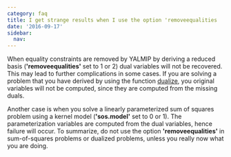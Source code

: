 ```yaml
---
category: faq
title: I get strange results when I use the option 'removeequalities
date: '2016-09-17'
sidebar:
  nav:
---
```


When equality constraints are removed by YALMIP by deriving a reduced basis (**'removeequalities'** set to 1 or 2) dual variables will not be recovered. This may lead to further complications in some cases. If you are solving a problem that you have derived by using the function [dualize](/command/dualize), you original variables will not be computed, since they are computed from the missing duals. 

Another case is when you solve a linearly parameterized sum of squares problem using a kernel model (**'sos.model'** set to 0 or 1). The parameterization variables are computed from the dual variables, hence failure will occur. To summarize, do not use the option **'removeequalities'** in sum-of-squares problems or dualized problems, unless you really now what you are doing.
